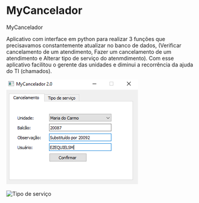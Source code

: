 # MyCancelador
MyCancelador

Aplicativo com interface em python para realizar 3 funções que precisavamos constantemente atualizar no banco de dados, (Verificar cancelamento de um atendimento, Fazer um cancelamento de um atendimento e Alterar tipo de serviço do atenmdimento). Com esse aplicativo facilitou o gerente das unidades e diminui a recorrência da ajuda do TI (chamados).

![Cancelamento](https://github.com/quelzynh0/MyCancelador/blob/main/prints/tela_cancelamento1.png?raw=true)

![Tipo de serviço](https://github.com/quelzynh0/MyCancelador/blob/main/prints/tela_tipo_servi%C3%A7o_1.png?raw=true)
